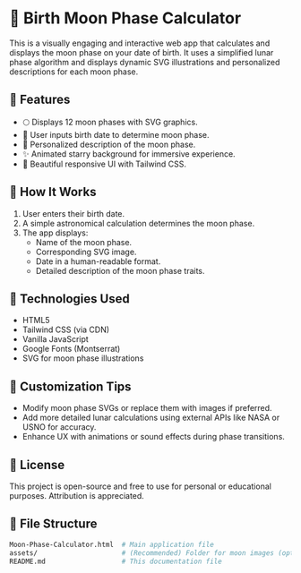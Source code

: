 # 🌙 Birth Moon Phase Calculator

This is a visually engaging and interactive web app that calculates and displays the moon phase on your date of birth. It uses a simplified lunar phase algorithm and displays dynamic SVG illustrations and personalized descriptions for each moon phase.

## 🧠 Features

- 🌕 Displays 12 moon phases with SVG graphics.
- 📅 User inputs birth date to determine moon phase.
- 📝 Personalized description of the moon phase.
- ✨ Animated starry background for immersive experience.
- 🎨 Beautiful responsive UI with Tailwind CSS.

## 🚀 How It Works

1. User enters their birth date.
2. A simple astronomical calculation determines the moon phase.
3. The app displays:
   - Name of the moon phase.
   - Corresponding SVG image.
   - Date in a human-readable format.
   - Detailed description of the moon phase traits.

## 🔧 Technologies Used

- HTML5
- Tailwind CSS (via CDN)
- Vanilla JavaScript
- Google Fonts (Montserrat)
- SVG for moon phase illustrations

## 📌 Customization Tips
* Modify moon phase SVGs or replace them with images if preferred.
* Add more detailed lunar calculations using external APIs like NASA or USNO for accuracy.
* Enhance UX with animations or sound effects during phase transitions.

## 📝 License
This project is open-source and free to use for personal or educational purposes. Attribution is appreciated.

## 📁 File Structure

```bash
Moon-Phase-Calculator.html  # Main application file
assets/                     # (Recommended) Folder for moon images (optional if not using external images)
README.md                   # This documentation file


